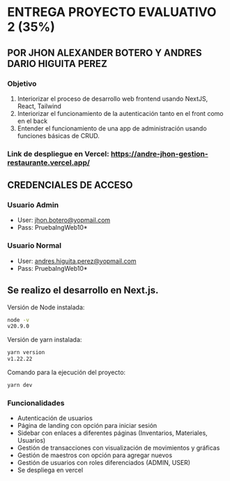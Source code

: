 # ENTREGA PROYECTO EVALUATIVO 2 (35%)

## POR JHON ALEXANDER BOTERO Y ANDRES DARIO HIGUITA PEREZ



### Objetivo

1. Interiorizar el proceso de desarrollo web frontend usando NextJS, React, Tailwind
2. Interiorizar el funcionamiento de la autenticación tanto en el front como en el back
3. Entender el funcionamiento de una app de administración usando funciones básicas de CRUD.

### Link de despliegue en Vercel: https://andre-jhon-gestion-restaurante.vercel.app/

## CREDENCIALES DE ACCESO
### Usuario Admin
- User: jhon.botero@yopmail.com
- Pass: PruebaIngWeb10*

### Usuario Normal
- User: andres.higuita.perez@yopmail.com
- Pass: PruebaIngWeb10*



## Se realizo el desarrollo en Next.js.

Versión de Node instalada:

```bash
node -v
v20.9.0
```
Versión de yarn instalada:

```bash
yarn version
v1.22.22
```

Comando para la ejecución del proyecto:

```bash
yarn dev
```

### Funcionalidades
* Autenticación de usuarios
* Página de landing con opción para iniciar sesión
* Sidebar con enlaces a diferentes páginas (Inventarios, Materiales, Usuarios)
* Gestión de transacciones con visualización de movimientos y gráficas
* Gestión de maestros con opción para agregar nuevos
* Gestión de usuarios con roles diferenciados (ADMIN, USER)
* Se despliega en vercel
